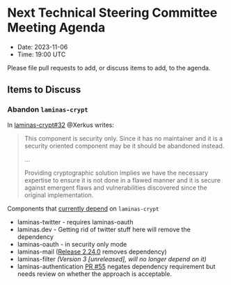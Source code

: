 # Next Technical Steering Committee Meeting Agenda

- Date: 2023-11-06
- Time: 19:00 UTC

Please file pull requests to add, or discuss items to add, to the agenda.

## Items to Discuss

### Abandon `laminas-crypt`

In [laminas-crypt#32](https://github.com/laminas/laminas-crypt/pull/32) @Xerkus writes:
> This component is security only. Since it has no maintainer and it is a security oriented component may be it should be abandoned instead.
> 
> ...
> 
> Providing cryptographic solution implies we have the necessary expertise to ensure it is not done in a flawed manner and it is secure against emergent flaws and vulnerabilities discovered since the original implementation.

Components that [currently depend](https://github.com/laminas/laminas-crypt/network/dependents?owner=laminas&dependent_type=REPOSITORY&owner=laminas) on `laminas-crypt`

- laminas-twitter - requires laminas-oauth
- laminas.dev - Getting rid of twitter stuff here will remove the dependency
- laminas-oauth - in security only mode
- laminas-mail ([Release 2.24.0](https://github.com/laminas/laminas-mail/releases/tag/2.24.0) removes dependency)
- laminas-filter _(Version 3 [unreleased], will no longer depend on it)_
- laminas-authentication [PR #55](https://github.com/laminas/laminas-authentication/pull/55) negates dependency requirement but needs review on whether the approach is acceptable.
